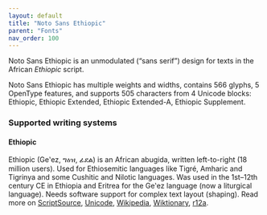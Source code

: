 ```yaml
---
layout: default
title: "Noto Sans Ethiopic"
parent: "Fonts"
nav_order: 100
---
```

Noto Sans Ethiopic is an unmodulated (“sans serif”) design for texts in the African _Ethiopic_ script. 

Noto Sans Ethiopic has multiple weights and widths, contains 566 glyphs, 5 OpenType features, and supports 505 characters from 4 Unicode blocks: Ethiopic, Ethiopic Extended, Ethiopic Extended-A, Ethiopic Supplement.


### Supported writing systems


#### Ethiopic

Ethiopic (Geʽez, <span class='autonym'>ግዕዝ, ፊደል</span>) is an African abugida, written left-to-right (18 million users). Used for Ethiosemitic languages like Tigré, Amharic and Tigrinya and some Cushitic and Nilotic languages. Was used in the 1st–12th century CE in Ethiopia and Eritrea for the Geʽez language (now a liturgical language). Needs software support for complex text layout (shaping). Read more on [ScriptSource](https://scriptsource.org/scr/Ethi), [Unicode](https://www.unicode.org/versions/Unicode13.0.0/ch19.pdf#G14116), [Wikipedia](https://en.wikipedia.org/wiki/ISO_15924:Ethi), [Wiktionary](https://en.wiktionary.org/wiki/Category:Ethiopic_script), [r12a](https://r12a.github.io/scripts/links?iso=Ethi).

